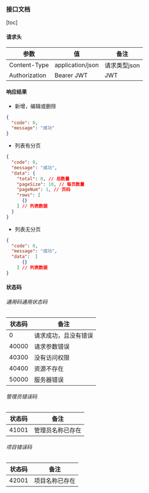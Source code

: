 ### 接口文档
[toc]

#### 请求头
参数|值|备注
--|--|--|
Content-Type|application/json|请求类型json
Authorization|Bearer JWT| JWT

#### 响应结果
- 新增，编辑或删除
```json
{
  "code": 0,
  "message": "成功"
}
```
- 列表有分页
```json
{
  "code": 0,
  "message": "成功",
  "data": {
    "total": 0, // 总数量
    "pageSize": 10, // 每页数量
    "pageNum": 1, // 页码
    "rows": [
      {}
    ] // 列表数据
  }
}
```
- 列表无分页
```json
{
  "code": 0,
  "message": "成功",
  "data":  [
      {}
    ] // 列表数据
}
```

#### 状态码
###### 通用码通用状态码
状态码|备注
--|--|
0|请求成功，且没有错误
40000|请求参数错误
40300|没有访问权限
40400|资源不存在
50000|服务器错误

###### 管理员错误码
状态码|备注
--|--|
41001|管理员名称已存在

###### 项目错误码
状态码|备注
--|--|
42001|项目名称已存在
